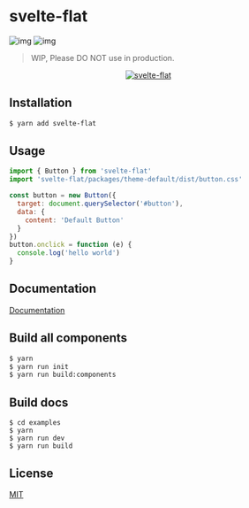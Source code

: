 # svelte-flat 

![img](http://img.shields.io/npm/v/svelte-flat.svg)
![img](http://img.shields.io/badge/license-MIT-blue.svg)

> WIP, Please DO NOT use in production.

<p align="center">
  <a href="https://jikkai.github.io/svelte-flat/">
    <img alt="svelte-flat" src="https://github.com/jikkai/svelte-flat/raw/master/examples/src/assets/logo.png">
  </a>
</p>

## Installation
```bash
$ yarn add svelte-flat
```

## Usage
```javascript
import { Button } from 'svelte-flat'
import 'svelte-flat/packages/theme-default/dist/button.css'

const button = new Button({
  target: document.querySelector('#button'),
  data: {
    content: 'Default Button'
  }
})
button.onclick = function (e) {
  console.log('hello world')
}
```

## Documentation
[Documentation](https://jikkai.github.io/svelte-flat/)

## Build all components
```bash
$ yarn 
$ yarn run init
$ yarn run build:components
```

## Build docs
```
$ cd examples
$ yarn
$ yarn run dev
$ yarn run build
```

## License
[MIT](/LICENSE)